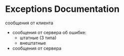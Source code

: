 # Exceptions Documentation

сообщения от клиента
- сообщения от сервера об ошибке:
    - штатные (3 типа)
    - внештатные
- сообщения от сервера